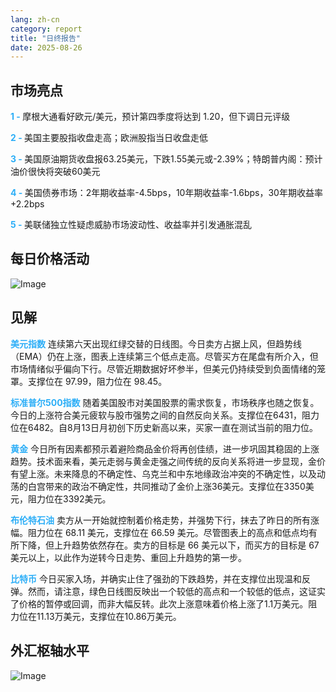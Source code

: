 ```yaml
---
lang: zh-cn
category: report
title: "日终报告"
date: 2025-08-26
---
```



<h2>市场亮点</h2>
<strong style="color: #2caef7;">1 - </strong> 摩根大通看好欧元/美元，预计第四季度将达到 1.20，但下调日元评级

<strong style="color: #2caef7;">2 - </strong> 美国主要股指收盘走高；欧洲股指当日收盘走低

<strong style="color: #2caef7;">3 - </strong> 美国原油期货收盘报63.25美元，下跌1.55美元或-2.39%；特朗普内阁：预计油价很快将突破60美元

<strong style="color: #2caef7;">4 - </strong> 美国债券市场：2年期收益率-4.5bps，10年期收益率-1.6bps，30年期收益率+2.2bps

<strong style="color: #2caef7;">5 - </strong> 美联储独立性疑虑威胁市场波动性、收益率并引发通胀混乱



<h2>每日价格活动</h2>
<img src="https://markleighedu.github.io/img/Aug-2025/26-Aug-2025/price.jpg" alt="Image"/>

<h2>见解</h2>
<strong style="color: #2caef7;">美元指数</strong> 连续第六天出现红绿交替的日线图。今日卖方占据上风，但趋势线（EMA）仍在上涨，图表上连续第三个低点走高。尽管买方在尾盘有所介入，但市场情绪似乎偏向下行。尽管近期数据好坏参半，但美元仍持续受到负面情绪的笼罩。支撑位在 97.99，阻力位在 98.45。

<strong style="color: #2caef7;">标准普尔500指数</strong> 随着美国股市对美国股票的需求恢复，市场秩序也随之恢复。今日的上涨符合美元疲软与股市强势之间的自然反向关系。支撑位在6431，阻力位在6482。自8月13日月初创下历史新高以来，买家一直在测试当前的阻力位。

<strong style="color: #2caef7;">黄金</strong> 今日所有因素都预示着避险商品金价将再创佳绩，进一步巩固其稳固的上涨趋势。技术面来看，美元走弱与黄金走强之间传统的反向关系将进一步显现，金价有望上涨。未来降息的不确定性、乌克兰和中东地缘政治冲突的不确定性，以及动荡的白宫带来的政治不确定性，共同推动了金价上涨36美元。支撑位在3350美元，阻力位在3392美元。

<strong style="color: #2caef7;">布伦特石油</strong> 卖方从一开始就控制着价格走势，并强势下行，抹去了昨日的所有涨幅。阻力位在 68.11 美元，支撑位在 66.59 美元。尽管图表上的高点和低点均有所下降，但上升趋势依然存在。卖方的目标是 66 美元以下，而买方的目标是 67 美元以上，以此作为逆转今日走势、重回上升趋势的第一步。

<strong style="color: #2caef7;">比特币</strong> 今日买家入场，并确实止住了强劲的下跌趋势，并在支撑位出现温和反弹。然而，请注意，绿色日线图反映出一个较低的高点和一个较低的低点，这证实了价格的暂停或回调，而非大幅反转。此次上涨意味着价格上涨了1.1万美元。阻力位在11.13万美元，支撑位在10.86万美元。



<h2>外汇枢轴水平</h2>
<img src="https://markleighedu.github.io/img/Aug-2025/26-Aug-2025/pivot.jpg" alt="Image"/>